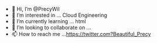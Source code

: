 - 👋 Hi, I’m @PrecyWil
- 👀 I’m interested in ... Cloud Engineering
- 🌱 I’m currently learning ... html
- 💞️ I’m looking to collaborate on ... 
- 📫 How to reach me ...https://twitter.com?Beautiful_Precy  

<!---
PrecyWil/PrecyWil is a ✨ special ✨ repository because its `README.md` (this file) appears on your GitHub profile.
You can click the Preview link to take a look at your changes.
--->
